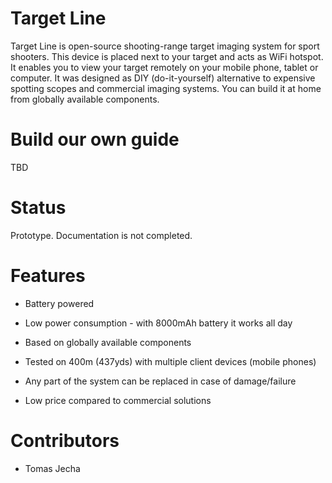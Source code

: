 Target Line
=

Target Line is open-source shooting-range target imaging system for sport shooters. This device is placed next to your target and acts as WiFi hotspot. It enables you to view your target remotely on your mobile phone, tablet or computer. It was designed as DIY (do-it-yourself) alternative to expensive spotting scopes and commercial imaging systems. You can build it at home from globally available components.

Build our own guide
==

TBD

Status
==

Prototype. Documentation is not completed.

Features
==

* Battery powered

* Low power consumption - with 8000mAh battery it works all day

* Based on globally available components

* Tested on 400m (437yds) with multiple client devices (mobile phones)

* Any part of the system can be replaced in case of damage/failure

* Low price compared to commercial solutions

Contributors
==

* Tomas Jecha
